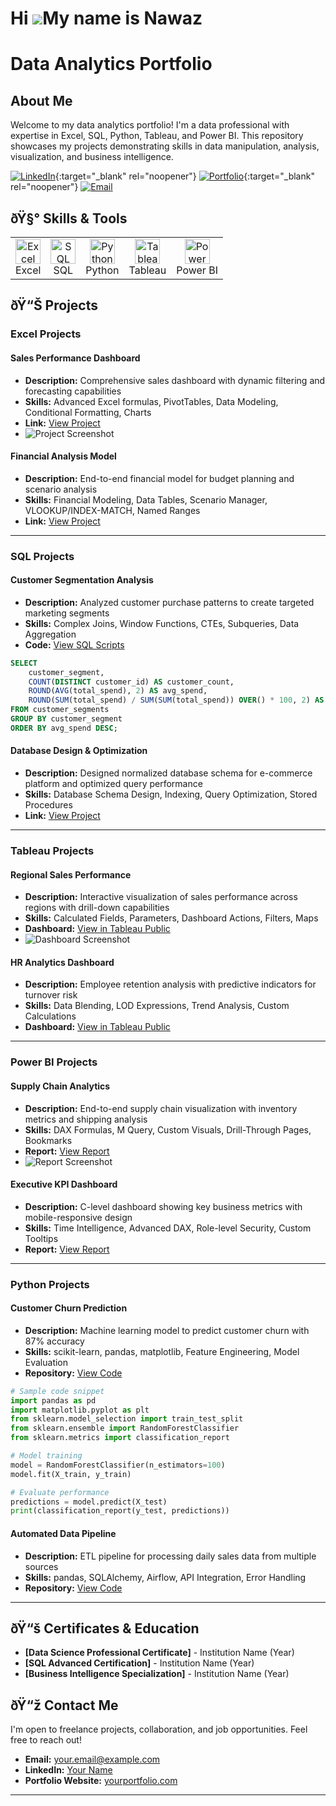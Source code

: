 Hi ![](https://user-images.githubusercontent.com/18350557/176309783-0785949b-9127-417c-8b55-ab5a4333674e.gif)My name is Nawaz
===========================================================================================================================

# Data Analytics Portfolio

## About Me
Welcome to my data analytics portfolio! I'm a data professional with expertise in Excel, SQL, Python, Tableau, and Power BI. This repository showcases my projects demonstrating skills in data manipulation, analysis, visualization, and business intelligence.

[![LinkedIn](https://img.shields.io/badge/LinkedIn-Connect-blue)](https://www.linkedin.com/in/yourusername/){:target="_blank" rel="noopener"}
[![Portfolio](https://img.shields.io/badge/Portfolio-Visit-green)](https://yourportfolio.com){:target="_blank" rel="noopener"}
[![Email](https://img.shields.io/badge/Email-Contact-red)](mailto:your.email@example.com)

## ðŸ§° Skills & Tools

<table>
  <tr>
    <td align="center"><img src="https://img.icons8.com/?size=100&id=13654&format=png&color=000000" alt="Excel" width="40" height="40"/><br>Excel</td>
    <td align="center"><img src="https://icons8.com/icon/3767/sql" alt="SQL" width="40" height="40"/><br>SQL</td>
    <td align="center"><img src="https://cdn.simpleicons.org/python/3776AB" alt="Python" width="40" height="40"/><br>Python</td>
    <td align="center"><img src="https://cdn.simpleicons.org/tableau/E97627" alt="Tableau" width="40" height="40"/><br>Tableau</td>
    <td align="center"><img src="https://cdn.simpleicons.org/powerbi/F2C811" alt="Power BI" width="40" height="40"/><br>Power BI</td>
  </tr>
</table>

## ðŸ“Š Projects

### Excel Projects

#### Sales Performance Dashboard
- **Description:** Comprehensive sales dashboard with dynamic filtering and forecasting capabilities
- **Skills:** Advanced Excel formulas, PivotTables, Data Modeling, Conditional Formatting, Charts
- **Link:** <a href="link-to-project" target="_blank" rel="noopener">View Project</a>
- ![Project Screenshot](/api/placeholder/400/200)

#### Financial Analysis Model
- **Description:** End-to-end financial model for budget planning and scenario analysis
- **Skills:** Financial Modeling, Data Tables, Scenario Manager, VLOOKUP/INDEX-MATCH, Named Ranges
- **Link:** <a href="link-to-project" target="_blank" rel="noopener">View Project</a>

---

### SQL Projects

#### Customer Segmentation Analysis
- **Description:** Analyzed customer purchase patterns to create targeted marketing segments
- **Skills:** Complex Joins, Window Functions, CTEs, Subqueries, Data Aggregation
- **Code:** <a href="link-to-code" target="_blank" rel="noopener">View SQL Scripts</a>
```sql
SELECT 
    customer_segment,
    COUNT(DISTINCT customer_id) AS customer_count,
    ROUND(AVG(total_spend), 2) AS avg_spend,
    ROUND(SUM(total_spend) / SUM(SUM(total_spend)) OVER() * 100, 2) AS pct_revenue
FROM customer_segments
GROUP BY customer_segment
ORDER BY avg_spend DESC;
```

#### Database Design & Optimization
- **Description:** Designed normalized database schema for e-commerce platform and optimized query performance
- **Skills:** Database Schema Design, Indexing, Query Optimization, Stored Procedures
- **Link:** <a href="link-to-project" target="_blank" rel="noopener">View Project</a>

---

### Tableau Projects

#### Regional Sales Performance
- **Description:** Interactive visualization of sales performance across regions with drill-down capabilities
- **Skills:** Calculated Fields, Parameters, Dashboard Actions, Filters, Maps
- **Dashboard:** <a href="link-to-dashboard" target="_blank" rel="noopener">View in Tableau Public</a>
- ![Dashboard Screenshot](/api/placeholder/400/200)

#### HR Analytics Dashboard
- **Description:** Employee retention analysis with predictive indicators for turnover risk
- **Skills:** Data Blending, LOD Expressions, Trend Analysis, Custom Calculations
- **Dashboard:** <a href="link-to-dashboard" target="_blank" rel="noopener">View in Tableau Public</a>

---

### Power BI Projects

#### Supply Chain Analytics
- **Description:** End-to-end supply chain visualization with inventory metrics and shipping analysis
- **Skills:** DAX Formulas, M Query, Custom Visuals, Drill-Through Pages, Bookmarks
- **Report:** <a href="link-to-report" target="_blank" rel="noopener">View Report</a>
- ![Report Screenshot](/api/placeholder/400/200)

#### Executive KPI Dashboard
- **Description:** C-level dashboard showing key business metrics with mobile-responsive design
- **Skills:** Time Intelligence, Advanced DAX, Role-level Security, Custom Tooltips
- **Report:** <a href="link-to-report" target="_blank" rel="noopener">View Report</a>

---

### Python Projects

#### Customer Churn Prediction
- **Description:** Machine learning model to predict customer churn with 87% accuracy
- **Skills:** scikit-learn, pandas, matplotlib, Feature Engineering, Model Evaluation
- **Repository:** <a href="link-to-repo" target="_blank" rel="noopener">View Code</a>
```python
# Sample code snippet
import pandas as pd
import matplotlib.pyplot as plt
from sklearn.model_selection import train_test_split
from sklearn.ensemble import RandomForestClassifier
from sklearn.metrics import classification_report

# Model training
model = RandomForestClassifier(n_estimators=100)
model.fit(X_train, y_train)

# Evaluate performance
predictions = model.predict(X_test)
print(classification_report(y_test, predictions))
```

#### Automated Data Pipeline
- **Description:** ETL pipeline for processing daily sales data from multiple sources
- **Skills:** pandas, SQLAlchemy, Airflow, API Integration, Error Handling
- **Repository:** <a href="link-to-repo" target="_blank" rel="noopener">View Code</a>

---

## ðŸ“š Certificates & Education

- **[Data Science Professional Certificate]** - Institution Name (Year)
- **[SQL Advanced Certification]** - Institution Name (Year)
- **[Business Intelligence Specialization]** - Institution Name (Year)

## ðŸ“ž Contact Me

I'm open to freelance projects, collaboration, and job opportunities. Feel free to reach out!

- **Email:** your.email@example.com
- **LinkedIn:** <a href="https://www.linkedin.com/in/yourusername/" target="_blank" rel="noopener">Your Name</a>
- **Portfolio Website:** <a href="https://yourportfolio.com" target="_blank" rel="noopener">yourportfolio.com</a>

---


